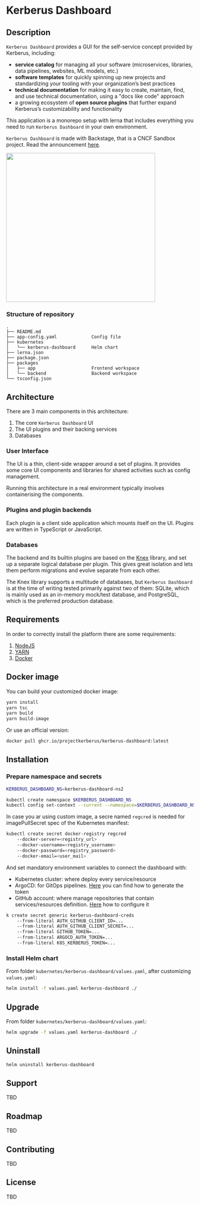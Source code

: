 # Kerberus Dashboard

## Description

`Kerberus Dashboard` provides a GUI for the self-service concept provided by Kerberus, including:

* **service catalog** for managing all your software (microservices, libraries, data pipelines, websites, ML models, etc.)
* **software templates** for quickly spinning up new projects and standardizing your tooling with your organization’s best practices
* **technical documentation** for making it easy to create, maintain, find, and use technical documentation, using a "docs like code" approach
* a growing ecosystem of **open source plugins** that further expand Kerberus’s customizability and functionality

This application is a monorepo setup with lerna that includes everything you need to run `Kerberus Dashboard` in your own environment.

`Kerberus Dashboard` is made with Backstage, that is a CNCF Sandbox project. Read the announcement
[here](https://backstage.io/blog/2020/09/23/backstage-cncf-sandbox).

<img src="https://backstage.io/img/cncf-white.svg" width="400" />

### Structure of repository

```text
.
├── README.md
├── app-config.yaml             Config file
├── kubernetes
│   └── kerberus-dashboard      Helm chart
├── lerna.json
├── package.json
├── packages
│   ├── app                     Frontend workspace
│   └── backend                 Backend workspace
└── tsconfig.json
```

## Architecture

There are 3 main components in this architecture:

1. The core `Kerberus Dashboard` UI
2. The UI plugins and their backing services
3. Databases

### User Interface

The UI is a thin, client-side wrapper around a set of plugins. It provides some core UI components and libraries for shared activities such as config management.

Running this architecture in a real environment typically involves containerising the components.

### Plugins and plugin backends

Each plugin is a client side application which mounts itself on the UI. Plugins are written in TypeScript or JavaScript.

### Databases

The backend and its builtin plugins are based on the [Knex](http://knexjs.org/) library, and set up a separate logical database per plugin. This gives great isolation and lets them perform migrations and evolve separate from each other.

The Knex library supports a multitude of databases, but `Kerberus Dashboard` is at the time of writing tested primarily against two of them: SQLite, which is mainly used as an in-memory mock/test database, and PostgreSQL, which is the preferred production database.

## Requirements

In order to correctly install the platform there are some requirements:

1. [NodeJS](https://nodejs.org/en/)
2. [YARN](https://nodejs.org/en/)
3. [Docker](https://docs.docker.com/get-docker/)

## Docker image

You can build your customized docker image:

```bash
yarn install
yarn tsc
yarn build
yarn build-image
```

Or use an official version:

```bash
docker pull ghcr.io/projectkerberus/kerberus-dashboard:latest
```

## Installation

### Prepare namespace and secrets

```bash
KERBERUS_DASHBOARD_NS=kerberus-dashboard-ns2

kubectl create namespace $KERBERUS_DASHBOARD_NS
kubectl config set-context --current --namespace=$KERBERUS_DASHBOARD_NS
```

In case you ar using custom image, a secre named `regcred` is needed for imagePullSecret spec of the Kubernetes manifest:

```bash
kubectl create secret docker-registry regcred 
    --docker-server=<registry_url> 
    --docker-username=<registry_username> 
    --docker-password=<registry_password> 
    --docker-email=<user_mail>
```

And set mandatory environment variables to connect the dashboard with:

* Kubernetes cluster: where deploy every service/resource
* ArgoCD: for GitOps pipelines. [Here](https://argoproj.github.io/argo-cd/user-guide/commands/argocd_account_generate-token/) you can find how to generate the token
* GitHub account: where manage repositories that contain services/resources definition. [Here](https://roadie.io/blog/github-auth-backstage/) how to configure it

```bash
k create secret generic kerberus-dashboard-creds 
    --from-literal AUTH_GITHUB_CLIENT_ID=... 
    --from-literal AUTH_GITHUB_CLIENT_SECRET=... 
    --from-literal GITHUB_TOKEN=... 
    --from-literal ARGOCD_AUTH_TOKEN=... 
    --from-literal K8S_KERBERUS_TOKEN=...
```

### Install Helm chart

From folder `kubernetes/kerberus-dashboard/values.yaml`, after customizing `values.yaml`:

```bash
helm install -f values.yaml kerberus-dashboard ./
```

## Upgrade

From folder `kubernetes/kerberus-dashboard/values.yaml`:

```bash
helm upgrade -f values.yaml kerberus-dashboard ./
```

## Uninstall

```bash
helm uninstall kerberus-dashboard
```

## Support

TBD

## Roadmap

TBD

## Contributing

TBD

## License

TBD

